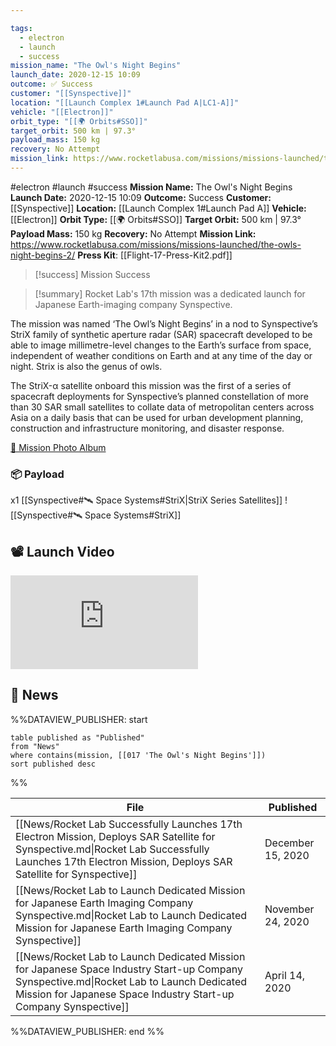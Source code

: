 ```yaml
---

tags:
  - electron
  - launch
  - success
mission_name: "The Owl's Night Begins"
launch_date: 2020-12-15 10:09
outcome: ✅ Success
customer: "[[Synspective]]"
location: "[[Launch Complex 1#Launch Pad A|LC1-A]]"
vehicle: "[[Electron]]"
orbit_type: "[[🌍 Orbits#SSO]]"
target_orbit: 500 km | 97.3°
payload_mass: 150 kg
recovery: No Attempt
mission_link: https://www.rocketlabusa.com/missions/missions-launched/the-owls-night-begins-2/
---
```


#electron #launch #success
**Mission Name:** The Owl's Night Begins
**Launch Date:** 2020-12-15 10:09
**Outcome:** Success
**Customer:** [[Synspective]]
**Location:** [[Launch Complex 1#Launch Pad A]]
**Vehicle:** [[Electron]]
**Orbit Type:** [[🌍 Orbits#SSO]]
**Target Orbit:** 500 km | 97.3°
**Payload Mass:** 150 kg
**Recovery:** No Attempt
**Mission Link:** https://www.rocketlabusa.com/missions/missions-launched/the-owls-night-begins-2/
**Press Kit**: [[Flight-17-Press-Kit2.pdf]]

>[!success] Mission Success

>[!summary]
Rocket Lab's 17th mission was a dedicated launch for Japanese Earth-imaging company Synspective.
>
The mission was named ‘The Owl’s Night Begins’ in a nod to Synspective’s StriX family of synthetic aperture radar (SAR) spacecraft developed to be able to image millimetre-level changes to the Earth’s surface from space, independent of weather conditions on Earth and at any time of the day or night. Strix is also the genus of owls.
>
The StriX-α satellite onboard this mission was the first of a series of spacecraft deployments for Synspective’s planned constellation of more than 30 SAR small satellites to collate data of metropolitan centers across Asia on a daily basis that can be used for urban development planning, construction and infrastructure monitoring, and disaster response.

[📸 Mission Photo Album](https://www.flickr.com/photos/rocketlab/albums/with/72177720301776244)
### 📦 Payload

x1 [[Synspective#🛰️ Space Systems#StriX|StriX Series Satellites]] ![[Synspective#🛰️ Space Systems#StriX]]
## 📽️ Launch Video
<div class="responsive-video">
<iframe src="https://www.youtube.com/embed/AmbjFv3wa68" title="Rocket Lab&#39;s Electron - The Owl&#39;s Night Begins Mission" frameborder="0" allow="accelerometer; autoplay; clipboard-write; encrypted-media; gyroscope; picture-in-picture; web-share" referrerpolicy="strict-origin-when-cross-origin" allowfullscreen></iframe>     
</div>

## 📰 News
%%DATAVIEW_PUBLISHER: start
```
table published as "Published"
from "News"
where contains(mission, [[017 'The Owl's Night Begins']])
sort published desc
```
%%

| File                                                                                                                                                                                                         | Published         |
| ------------------------------------------------------------------------------------------------------------------------------------------------------------------------------------------------------------ | ----------------- |
| [[News/Rocket Lab Successfully Launches 17th Electron Mission, Deploys SAR Satellite for Synspective.md\|Rocket Lab Successfully Launches 17th Electron Mission, Deploys SAR Satellite for Synspective]]     | December 15, 2020 |
| [[News/Rocket Lab to Launch Dedicated Mission for  Japanese Earth Imaging Company Synspective.md\|Rocket Lab to Launch Dedicated Mission for  Japanese Earth Imaging Company Synspective]]                   | November 24, 2020 |
| [[News/Rocket Lab to Launch Dedicated Mission for Japanese Space Industry Start-up Company Synspective.md\|Rocket Lab to Launch Dedicated Mission for Japanese Space Industry Start-up Company Synspective]] | April 14, 2020    |

%%DATAVIEW_PUBLISHER: end %%